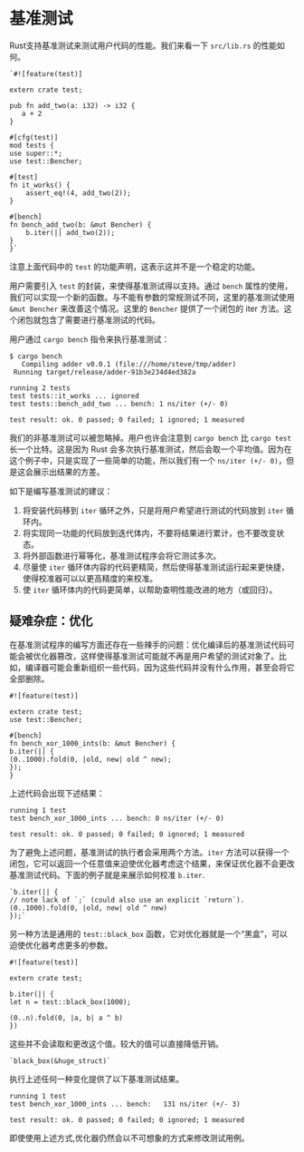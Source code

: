 # 基准测试 #
Rust支持基准测试来测试用户代码的性能。我们来看一下 `src/lib.rs` 的性能如何。


	`#![feature(test)]

	extern crate test;

	pub fn add_two(a: i32) -> i32 {
 	   a + 2
	}

	#[cfg(test)]
	mod tests {
    use super::*;
    use test::Bencher;

    #[test]
    fn it_works() {
        assert_eq!(4, add_two(2));
    }

    #[bench]
    fn bench_add_two(b: &mut Bencher) {
        b.iter(|| add_two(2));
    }
	}`


注意上面代码中的 `test` 的功能声明，这表示这并不是一个稳定的功能。

用户需要引入 `test` 的封装，来使得基准测试得以支持。通过 `bench` 属性的使用，我们可以实现一个新的函数。与不能有参数的常规测试不同，这里的基准测试使用 `&mut Bencher` 来改善这个情况。这里的 `Bencher` 提供了一个闭包的 iter 方法。这个闭包就包含了需要进行基准测试的代码。

用户通过 `cargo bench` 指令来执行基准测试：

    $ cargo bench
       Compiling adder v0.0.1 (file:///home/steve/tmp/adder)
     Running target/release/adder-91b3e234d4ed382a
    
    running 2 tests
    test tests::it_works ... ignored
    test tests::bench_add_two ... bench: 1 ns/iter (+/- 0)
    
    test result: ok. 0 passed; 0 failed; 1 ignored; 1 measured

我们的非基准测试可以被忽略掉。用户也许会注意到  `cargo bench` 比 `cargo test` 长一个比特。这是因为 Rust 会多次执行基准测试，然后会取一个平均值。因为在这个例子中，只是实现了一些简单的功能，所以我们有一个 `ns/iter (+/- 0)`，但是这会展示出结果的方差。

如下是编写基准测试的建议：

1. 将安装代码移到 `iter` 循环之外，只是将用户希望进行测试的代码放到 `iter` 循环内。
1. 将实现同一功能的代码放到迭代体内，不要将结果进行累计，也不要改变状态。
1. 将外部函数进行幂等化，基准测试程序会将它测试多次。
1. 尽量使 `iter` 循环体内容的代码更精简，然后使得基准测试运行起来更快捷，使得校准器可以以更高精度的来校准。
1. 使 `iter` 循环体内的代码更简单，以帮助查明性能改进的地方（或回归）。


## 疑难杂症：优化 ##
在基准测试程序的编写方面还存在一些辣手的问题：优化编译后的基准测试代码可能会被优化器篡改，这样使得基准测试可能就不再是用户希望的测试对象了。比如，编译器可能会重新组织一些代码，因为这些代码并没有什么作用，甚至会将它全部删除。


    #![feature(test)]

	extern crate test;
	use test::Bencher;

	#[bench]
	fn bench_xor_1000_ints(b: &mut Bencher) {
	b.iter(|| {
	(0..1000).fold(0, |old, new| old ^ new);
	});
	}
    



上述代码会出现下述结果：

    running 1 test
    test bench_xor_1000_ints ... bench: 0 ns/iter (+/- 0)
    
    test result: ok. 0 passed; 0 failed; 0 ignored; 1 measured


为了避免上述问题，基准测试的执行者会采用两个方法。`iter` 方法可以获得一个闭包，它可以返回一个任意值来迫使优化器考虑这个结果，来保证优化器不会更改基准测试代码。下面的例子就是来展示如何校准 `b.iter`.

	`b.iter(|| {  
    // note lack of `;` (could also use an explicit `return`).
    (0..1000).fold(0, |old, new| old ^ new)
	});`

另一种方法是通用的 `test::black_box` 函数，它对优化器就是一个“黑盒”，可以迫使优化器考虑更多的参数。

    #![feature(test)]
    
    extern crate test;
    
    b.iter(|| {
    let n = test::black_box(1000);
    
    (0..n).fold(0, |a, b| a ^ b)
    })
    


这些并不会读取和更改这个值。较大的值可以直接降低开销。

	`black_box(&huge_struct)`

执行上述任何一种变化提供了以下基准测试结果。


    running 1 test
    test bench_xor_1000_ints ... bench:   131 ns/iter (+/- 3)
    
    test result: ok. 0 passed; 0 failed; 0 ignored; 1 measured


即使使用上述方式,优化器仍然会以不可想象的方式来修改测试用例。

